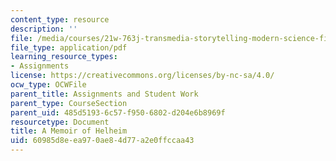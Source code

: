 ```yaml
---
content_type: resource
description: ''
file: /media/courses/21w-763j-transmedia-storytelling-modern-science-fiction-spring-2014/60985d8eea970ae84d77a2e0ffccaa43_MIT21W_763JS14_MmoirHelhm.pdf
file_type: application/pdf
learning_resource_types:
- Assignments
license: https://creativecommons.org/licenses/by-nc-sa/4.0/
ocw_type: OCWFile
parent_title: Assignments and Student Work
parent_type: CourseSection
parent_uid: 485d5193-6c57-f950-6802-d204e6b8969f
resourcetype: Document
title: A Memoir of Helheim
uid: 60985d8e-ea97-0ae8-4d77-a2e0ffccaa43
---
```

